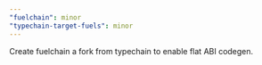 ```yaml
---
"fuelchain": minor
"typechain-target-fuels": minor
---
```


Create fuelchain a fork from typechain to enable flat ABI codegen.
